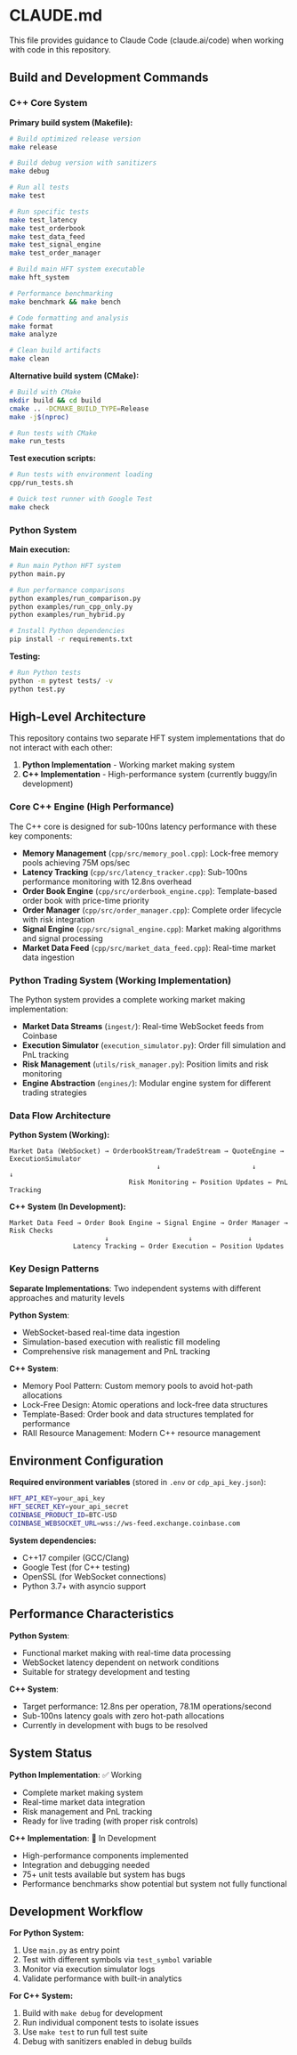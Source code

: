 # CLAUDE.md

This file provides guidance to Claude Code (claude.ai/code) when working with code in this repository.

## Build and Development Commands

### C++ Core System

**Primary build system (Makefile):**
```bash
# Build optimized release version
make release

# Build debug version with sanitizers
make debug

# Run all tests
make test

# Run specific tests
make test_latency
make test_orderbook
make test_data_feed
make test_signal_engine
make test_order_manager

# Build main HFT system executable
make hft_system

# Performance benchmarking
make benchmark && make bench

# Code formatting and analysis
make format
make analyze

# Clean build artifacts
make clean
```

**Alternative build system (CMake):**
```bash
# Build with CMake
mkdir build && cd build
cmake .. -DCMAKE_BUILD_TYPE=Release
make -j$(nproc)

# Run tests with CMake
make run_tests
```

**Test execution scripts:**
```bash
# Run tests with environment loading
cpp/run_tests.sh

# Quick test runner with Google Test
make check
```

### Python System

**Main execution:**
```bash
# Run main Python HFT system
python main.py

# Run performance comparisons
python examples/run_comparison.py
python examples/run_cpp_only.py
python examples/run_hybrid.py

# Install Python dependencies
pip install -r requirements.txt
```

**Testing:**
```bash
# Run Python tests
python -m pytest tests/ -v
python test.py
```

## High-Level Architecture

This repository contains two separate HFT system implementations that do not interact with each other:

1. **Python Implementation** - Working market making system
2. **C++ Implementation** - High-performance system (currently buggy/in development)

### Core C++ Engine (High Performance)
The C++ core is designed for sub-100ns latency performance with these key components:

- **Memory Management** (`cpp/src/memory_pool.cpp`): Lock-free memory pools achieving 75M ops/sec
- **Latency Tracking** (`cpp/src/latency_tracker.cpp`): Sub-100ns performance monitoring with 12.8ns overhead
- **Order Book Engine** (`cpp/src/orderbook_engine.cpp`): Template-based order book with price-time priority
- **Order Manager** (`cpp/src/order_manager.cpp`): Complete order lifecycle with risk integration
- **Signal Engine** (`cpp/src/signal_engine.cpp`): Market making algorithms and signal processing
- **Market Data Feed** (`cpp/src/market_data_feed.cpp`): Real-time market data ingestion

### Python Trading System (Working Implementation)
The Python system provides a complete working market making implementation:

- **Market Data Streams** (`ingest/`): Real-time WebSocket feeds from Coinbase
- **Execution Simulator** (`execution_simulator.py`): Order fill simulation and PnL tracking
- **Risk Management** (`utils/risk_manager.py`): Position limits and risk monitoring
- **Engine Abstraction** (`engines/`): Modular engine system for different trading strategies

### Data Flow Architecture

**Python System (Working):**
```
Market Data (WebSocket) → OrderbookStream/TradeStream → QuoteEngine → ExecutionSimulator
                                     ↓                       ↓              ↓
                              Risk Monitoring ← Position Updates ← PnL Tracking
```

**C++ System (In Development):**
```
Market Data Feed → Order Book Engine → Signal Engine → Order Manager → Risk Checks
                        ↓                    ↓              ↓
                Latency Tracking ← Order Execution ← Position Updates
```

### Key Design Patterns

**Separate Implementations**: Two independent systems with different approaches and maturity levels

**Python System**: 
- WebSocket-based real-time data ingestion
- Simulation-based execution with realistic fill modeling
- Comprehensive risk management and PnL tracking

**C++ System**:
- Memory Pool Pattern: Custom memory pools to avoid hot-path allocations
- Lock-Free Design: Atomic operations and lock-free data structures
- Template-Based: Order book and data structures templated for performance
- RAII Resource Management: Modern C++ resource management

## Environment Configuration

**Required environment variables** (stored in `.env` or `cdp_api_key.json`):
```bash
HFT_API_KEY=your_api_key
HFT_SECRET_KEY=your_api_secret
COINBASE_PRODUCT_ID=BTC-USD
COINBASE_WEBSOCKET_URL=wss://ws-feed.exchange.coinbase.com
```

**System dependencies:**
- C++17 compiler (GCC/Clang)
- Google Test (for C++ testing)
- OpenSSL (for WebSocket connections)
- Python 3.7+ with asyncio support

## Performance Characteristics

**Python System**: 
- Functional market making with real-time data processing
- WebSocket latency dependent on network conditions
- Suitable for strategy development and testing

**C++ System**: 
- Target performance: 12.8ns per operation, 78.1M operations/second
- Sub-100ns latency goals with zero hot-path allocations
- Currently in development with bugs to be resolved

## System Status

**Python Implementation**: ✅ Working
- Complete market making system
- Real-time market data integration
- Risk management and PnL tracking
- Ready for live trading (with proper risk controls)

**C++ Implementation**: 🚧 In Development
- High-performance components implemented
- Integration and debugging needed
- 75+ unit tests available but system has bugs
- Performance benchmarks show potential but system not fully functional

## Development Workflow

**For Python System:**
1. Use `main.py` as entry point
2. Test with different symbols via `test_symbol` variable
3. Monitor via execution simulator logs
4. Validate performance with built-in analytics

**For C++ System:**
1. Build with `make debug` for development
2. Run individual component tests to isolate issues
3. Use `make test` to run full test suite
4. Debug with sanitizers enabled in debug builds